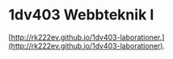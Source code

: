 1dv403 Webbteknik I
===================



[http://rk222ev.github.io/1dv403-laborationer.](http://rk222ev.github.io/1dv403-laborationer).
